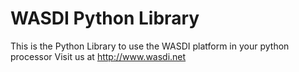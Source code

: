 # WASDI Python Library

This is the Python Library to use the WASDI platform in your python processor
Visit us at http://www.wasdi.net
